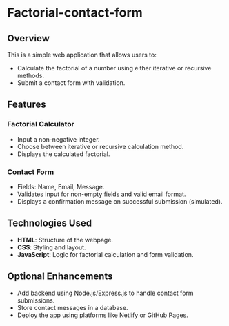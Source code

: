 # Factorial-contact-form

## Overview

This is a simple web application that allows users to:

* Calculate the factorial of a number using either iterative or recursive methods.
* Submit a contact form with validation.

## Features

### Factorial Calculator

* Input a non-negative integer.
* Choose between iterative or recursive calculation method.
* Displays the calculated factorial.

### Contact Form

* Fields: Name, Email, Message.
* Validates input for non-empty fields and valid email format.
* Displays a confirmation message on successful submission (simulated).

## Technologies Used

* **HTML**: Structure of the webpage.
* **CSS**: Styling and layout.
* **JavaScript**: Logic for factorial calculation and form validation.

## Optional Enhancements

* Add backend using Node.js/Express.js to handle contact form submissions.
* Store contact messages in a database.
* Deploy the app using platforms like Netlify or GitHub Pages.


